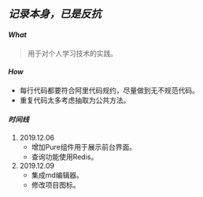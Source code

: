 ## *记录本身，已是反抗*



#### *What*

> 用于对个人学习技术的实践。

#### *How*

* 每行代码都要符合阿里代码规约，尽量做到无不规范代码。
* 重复代码太多考虑抽取为公共方法。

#### *时间线*

1. 2019.12.06
   * 增加Pure组件用于展示前台界面。
   * 查询功能使用Redis。
2. 2019.12.09
   * 集成md编辑器。
   * 修改项目图标。
